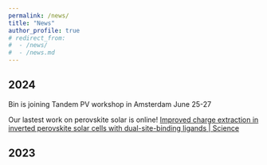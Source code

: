 ```yaml
---
permalink: /news/
title: "News"
author_profile: true
# redirect_from: 
#  - /news/
#  - /news.md
---
```


## 2024
Bin is joining Tandem PV workshop in Amsterdam June 25-27

Our lastest work on perovskite solar is online! [Improved charge extraction in inverted perovskite solar cells with dual-site-binding ligands | Science](https://www.science.org/doi/10.1126/science.adm9474)

## 2023

